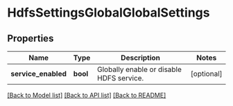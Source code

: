 # HdfsSettingsGlobalGlobalSettings

## Properties
Name | Type | Description | Notes
------------ | ------------- | ------------- | -------------
**service_enabled** | **bool** | Globally enable or disable HDFS service. | [optional] 

[[Back to Model list]](../README.md#documentation-for-models) [[Back to API list]](../README.md#documentation-for-api-endpoints) [[Back to README]](../README.md)


